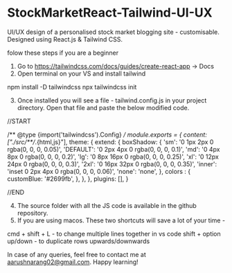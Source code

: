 # StockMarketReact-Tailwind-UI-UX
UI/UX design of a personalised stock market blogging site - customisable. Designed using React.js &amp; Tailwind CSS.

folow these steps if you are a beginner

1. Go to https://tailwindcss.com/docs/guides/create-react-app -> Docs 
2. Open terminal on your VS and install tailwind

npm install -D tailwindcss
npx tailwindcss init

3. Once installed you will see a file - tailwind.config.js in your project directory. Open that file and paste the below modified code.

//START

/** @type {import('tailwindcss').Config} */
module.exports = {
  content: ["./src/**/*.{html,js}"],
  theme: {
    extend: {
      boxShadow: {
        'sm': '0 1px 2px 0 rgba(0, 0, 0, 0.05)',
        'DEFAULT': '0 2px 4px 0 rgba(0, 0, 0, 0.1)',
        'md': '0 4px 8px 0 rgba(0, 0, 0, 0.2)',
        'lg': '0 8px 16px 0 rgba(0, 0, 0, 0.25)',
        'xl': '0 12px 24px 0 rgba(0, 0, 0, 0.3)',
        '2xl': '0 16px 32px 0 rgba(0, 0, 0, 0.35)',
        'inner': 'inset 0 2px 4px 0 rgba(0, 0, 0, 0.06)',
        'none': 'none',
      },
      colors : {
         customBlue: '#2699fb',
      },
    },
  },
  plugins: [],
}


//END

4. The source folder with all the JS code is available in the github repository.
5. If you are using macos. These two shortcuts will save a lot of your time -
   
cmd +  shift + L - to change multiple lines together in vs code
shift + option up/down - to duplicate rows upwards/downwards 

In case of any queries, feel free to contact me at aarushnarang02@gmail.com. Happy learning!
